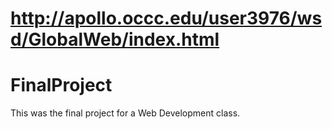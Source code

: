 # http://apollo.occc.edu/user3976/wsd/GlobalWeb/index.html

# FinalProject

This was the final project for a Web Development class.
